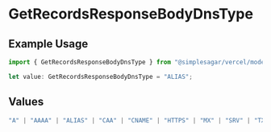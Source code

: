 # GetRecordsResponseBodyDnsType

## Example Usage

```typescript
import { GetRecordsResponseBodyDnsType } from "@simplesagar/vercel/models/getrecordsop.js";

let value: GetRecordsResponseBodyDnsType = "ALIAS";
```

## Values

```typescript
"A" | "AAAA" | "ALIAS" | "CAA" | "CNAME" | "HTTPS" | "MX" | "SRV" | "TXT" | "NS"
```